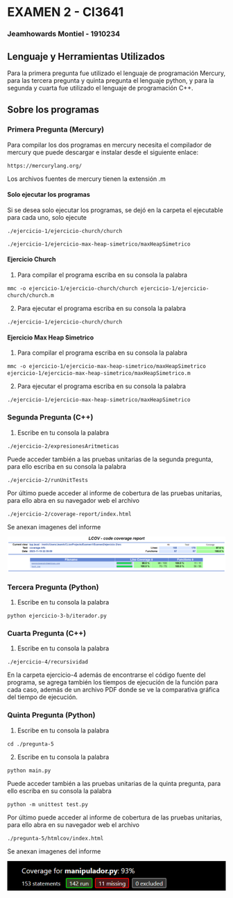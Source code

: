 # EXAMEN 2 - CI3641

### Jeamhowards Montiel - 1910234

## Lenguaje y Herramientas Utilizados

Para la primera pregunta fue utilizado el lenguaje de programación Mercury, para las tercera pregunta y quinta pregunta el lenguaje python,
y para la segunda y cuarta fue utilizado el lenguaje de programación C++.

## Sobre los programas

### Primera Pregunta (Mercury)

Para compilar los dos programas en mercury necesita el compilador de mercury que puede descargar e instalar
desde el siguiente enlace:
```
https://mercurylang.org/
```

Los archivos fuentes de mercury tienen la extensión .m

#### Solo ejecutar los programas

Si se desea solo ejecutar los programas, se dejó en la carpeta el ejecutable para cada uno, solo ejecute

```
./ejercicio-1/ejercicio-church/church
```

```
./ejercicio-1/ejercicio-max-heap-simetrico/maxHeapSimetrico
```

#### Ejercicio Church

1.  Para compilar el programa escriba en su consola la palabra
```
mmc -o ejercicio-1/ejercicio-church/church ejercicio-1/ejercicio-church/church.m
```

2. Para ejecutar el programa escriba en su consola la palabra
```
./ejercicio-1/ejercicio-church/church
```

#### Ejercicio Max Heap Simetrico

1.  Para compilar el programa escriba en su consola la palabra
```
mmc -o ejercicio-1/ejercicio-max-heap-simetrico/maxHeapSimetrico ejercicio-1/ejercicio-max-heap-simetrico/maxHeapSimetrico.m
```

2. Para ejecutar el programa escriba en su consola la palabra
```
./ejercicio-1/ejercicio-max-heap-simetrico/maxHeapSimetrico
```

### Segunda Pregunta (C++)

1. Escribe en tu consola la palabra

```
./ejercicio-2/expresionesAritmeticas
```

Puede acceder también a las pruebas unitarias de la segunda pregunta, para ello escriba en su consola la palabra

```
./ejercicio-2/runUnitTests
```

Por último puede acceder al informe de cobertura de las pruebas unitarias, para ello abra en su navegador web el archivo

```
./ejercicio-2/coverage-report/index.html
```
Se anexan imagenes del informe

![covertura-ejercicio-2](./covertura-ejercicio-2.png)

### Tercera Pregunta (Python)


1. Escribe en tu consola la palabra

```
python ejercicio-3-b/iterador.py
```

### Cuarta Pregunta (C++)

1. Escribe en tu consola la palabra

```
./ejercicio-4/recursividad
```

En la carpeta ejercicio-4 además de encontrarse el código fuente del programa, se agrega también los tiempos de
ejecución de la función para cada caso, además de un archivo PDF donde se ve la comparativa gráfica del tiempo de
ejecución.

### Quinta Pregunta (Python)

1. Escribe en tu consola la palabra

```
cd ./pregunta-5
```

2. Escribe en tu consola la palabra

```
python main.py
```

Puede acceder también a las pruebas unitarias de la quinta pregunta, para ello escriba en su consola la palabra

```
python -m unittest test.py 
```

Por último puede acceder al informe de cobertura de las pruebas unitarias, para ello abra en su navegador web el archivo

```
./pregunta-5/htmlcov/index.html
```

Se anexan imagenes del informe

![covertura-ejercicio-5](./covertura-ejercicio-5.png)